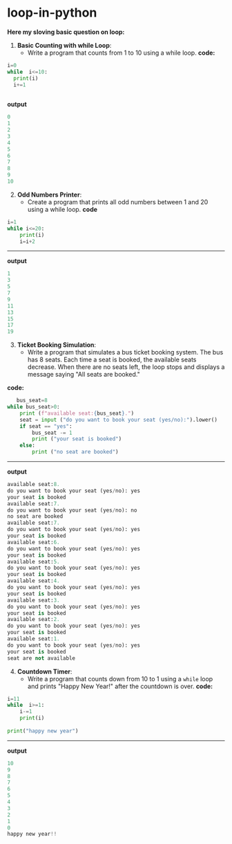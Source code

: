 # loop-in-python

**Here my sloving basic question on loop:**

1. **Basic Counting with while Loop**:
   - Write a program that counts from 1 to 10 using a while loop.
 **code:** 
  ```python
i=0
while  i<=10:
    print(i)
    i+=1
    
```
**output**
```python
0
1
2
3
4
5
6
7
8
9
10
```
2. **Odd Numbers Printer**:
   - Create a program that prints all odd numbers between 1 and 20 using a while loop.
**code**
```python
i=1
while i<=20:
    print(i)
    i=i+2
```
---
**output**
```python
1
3
5
7
9
11
13
15
17
19
```
3. **Ticket Booking Simulation**:
   - Write a program that simulates a bus ticket booking system. The bus has 8 seats. Each time a seat is booked, the available seats decrease. When there are no seats left, the loop stops and displays a message saying "All seats are booked."

**code:**
```python
   bus_seat=8
while bus_seat>0:
    print (f"available seat:{bus_seat}.")
    seat = input ("do you want to book your seat (yes/no):").lower()
    if seat == "yes":
        bus_seat -= 1
        print ("your seat is booked")
    else:
        print ("no seat are booked")
```
---
**output**
```python
available seat:8.
do you want to book your seat (yes/no): yes
your seat is booked
available seat:7.
do you want to book your seat (yes/no): no
no seat are booked
available seat:7.
do you want to book your seat (yes/no): yes
your seat is booked
available seat:6.
do you want to book your seat (yes/no): yes
your seat is booked
available seat:5.
do you want to book your seat (yes/no): yes
your seat is booked
available seat:4.
do you want to book your seat (yes/no): yes
your seat is booked
available seat:3.
do you want to book your seat (yes/no): yes
your seat is booked
available seat:2.
do you want to book your seat (yes/no): yes
your seat is booked
available seat:1.
do you want to book your seat (yes/no): yes
your seat is booked
seat are not available
```
4. **Countdown Timer**:
   - Write a program that counts down from 10 to 1 using a `while` loop and prints "Happy New Year!" after the countdown is over.
**code:**
```python
i=11
while  i>=1:
    i-=1
    print(i)
    
print("happy new year")
```
---
**output**
```python
10
9
8
7
6
5
4
3
2
1
0
happy new year!!
```



